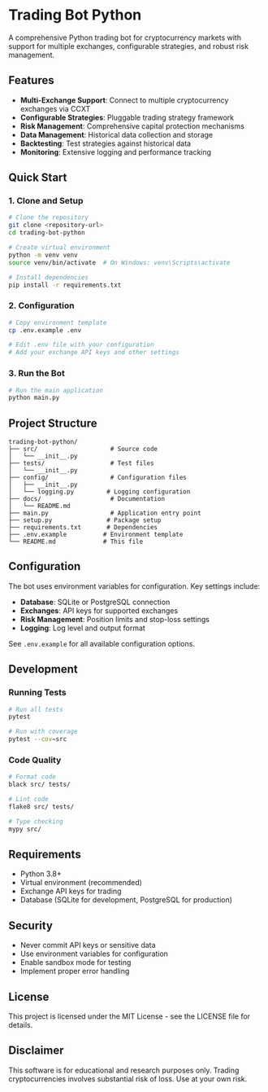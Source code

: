 # Trading Bot Python

A comprehensive Python trading bot for cryptocurrency markets with support for multiple exchanges, configurable strategies, and robust risk management.

## Features

- **Multi-Exchange Support**: Connect to multiple cryptocurrency exchanges via CCXT
- **Configurable Strategies**: Pluggable trading strategy framework
- **Risk Management**: Comprehensive capital protection mechanisms
- **Data Management**: Historical data collection and storage
- **Backtesting**: Test strategies against historical data
- **Monitoring**: Extensive logging and performance tracking

## Quick Start

### 1. Clone and Setup

```bash
# Clone the repository
git clone <repository-url>
cd trading-bot-python

# Create virtual environment
python -m venv venv
source venv/bin/activate  # On Windows: venv\Scripts\activate

# Install dependencies
pip install -r requirements.txt
```

### 2. Configuration

```bash
# Copy environment template
cp .env.example .env

# Edit .env file with your configuration
# Add your exchange API keys and other settings
```

### 3. Run the Bot

```bash
# Run the main application
python main.py
```

## Project Structure

```
trading-bot-python/
├── src/                    # Source code
│   └── __init__.py
├── tests/                  # Test files
│   └── __init__.py
├── config/                 # Configuration files
│   ├── __init__.py
│   └── logging.py         # Logging configuration
├── docs/                   # Documentation
│   └── README.md
├── main.py                 # Application entry point
├── setup.py               # Package setup
├── requirements.txt       # Dependencies
├── .env.example          # Environment template
└── README.md             # This file
```

## Configuration

The bot uses environment variables for configuration. Key settings include:

- **Database**: SQLite or PostgreSQL connection
- **Exchanges**: API keys for supported exchanges
- **Risk Management**: Position limits and stop-loss settings
- **Logging**: Log level and output format

See `.env.example` for all available configuration options.

## Development

### Running Tests

```bash
# Run all tests
pytest

# Run with coverage
pytest --cov=src
```

### Code Quality

```bash
# Format code
black src/ tests/

# Lint code
flake8 src/ tests/

# Type checking
mypy src/
```

## Requirements

- Python 3.8+
- Virtual environment (recommended)
- Exchange API keys for trading
- Database (SQLite for development, PostgreSQL for production)

## Security

- Never commit API keys or sensitive data
- Use environment variables for configuration
- Enable sandbox mode for testing
- Implement proper error handling

## License

This project is licensed under the MIT License - see the LICENSE file for details.

## Disclaimer

This software is for educational and research purposes only. Trading cryptocurrencies involves substantial risk of loss. Use at your own risk.